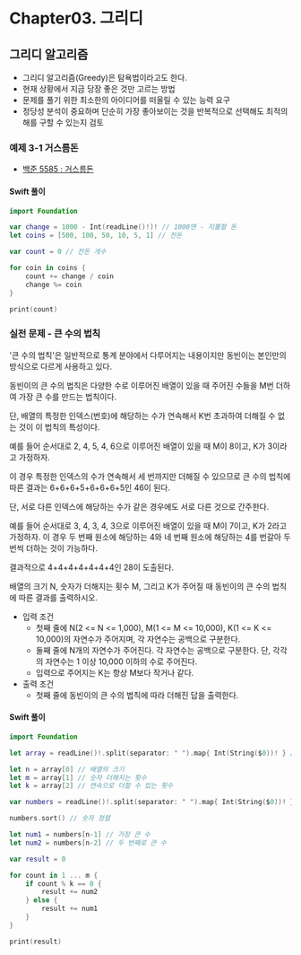 # Chapter03. 그리디

## 그리디 알고리즘
- 그리디 알고리즘(Greedy)은 탐욕법이라고도 한다.
- 현재 상황에서 지금 당장 좋은 것만 고르는 방법
- 문제를 풀기 위한 최소한의 아이디어를 떠올릴 수 있는 능력 요구
- 정당성 분석이 중요하며 단순히 가장 좋아보이는 것을 반복적으로 선택해도 최적의 해를 구할 수 있는지 검토

### 예제 3-1 거스름돈
- [백준 5585 : 거스름돈](https://www.acmicpc.net/problem/5585)

#### Swift 풀이
```swift
import Foundation

var change = 1000 - Int(readLine()!)! // 1000엔 - 지불할 돈
let coins = [500, 100, 50, 10, 5, 1] // 잔돈

var count = 0 // 잔돈 개수

for coin in coins {
    count += change / coin
    change %= coin
}

print(count)
```

### 실전 문제 - 큰 수의 법칙

'큰 수의 법칙'은 일반적으로 통계 분야에서 다루어지는 내용이지만 동빈이는 본인만의 방식으로 다르게 사용하고 있다.

동빈이의 큰 수의 법칙은 다양한 수로 이루어진 배열이 있을 때 주어진 수들을 M번 더하여 가장 큰 수를 만드는 법칙이다.

단, 배열의 특정한 인덱스(번호)에 해당하는 수가 연속해서 K번 초과하여 더해질 수 없는 것이 이 법칙의 특성이다.

예를 들어 순서대로 2, 4, 5, 4, 6으로 이루어진 배열이 있을 때 M이 8이고, K가 3이라고 가정하자.

이 경우 특정한 인덱스의 수가 연속해서 세 번까지만 더해질 수 있으므로 큰 수의 법칙에 따른 결과는 6+6+6+5+6+6+6+5인 46이 된다.

단, 서로 다른 인덱스에 해당하는 수가 같은 경우에도 서로 다른 것으로 간주한다.

예를 들어 순서대로 3, 4, 3, 4, 3으로 이루어진 배열이 있을 때 M이 7이고, K가 2라고 가정하자. 이 경우 두 번째 원소에 해당하는 4와 네 번째 원소에 해당하는 4를 번갈아 두 번씩 더하는 것이 가능하다.

결과적으로 4+4+4+4+4+4+4인 28이 도출된다.

배열의 크기 N, 숫자가 더해지는 횟수 M, 그리고 K가 주어질 때 동빈이의 큰 수의 법칙에 따른 결과를 출력하시오.

- 입력 조건
    - 첫째 줄에 N(2 <= N <= 1,000), M(1 <= M <= 10,000), K(1 <= K <= 10,000)의 자연수가 주어지며, 각 자연수는 공백으로 구분한다.
    - 둘째 줄에 N개의 자연수가 주어진다. 각 자연수는 공백으로 구분한다. 단, 각각의 자연수는 1 이상 10,000 이하의 수로 주어진다.
    - 입력으로 주어지는 K는 항상 M보다 작거나 같다.
- 출력 조건
    - 첫째 줄에 동빈이의 큰 수의 법칙에 따라 더해진 답을 출력한다.

#### Swift 풀이
```swift
import Foundation

let array = readLine()!.split(separator: " ").map{ Int(String($0))! } // 공백으로 구분하여 입력받기

let n = array[0] // 배열의 크기
let m = array[1] // 숫자 더해지는 횟수
let k = array[2] // 연속으로 더할 수 있는 횟수

var numbers = readLine()!.split(separator: " ").map{ Int(String($0))! } // 숫자 배열

numbers.sort() // 숫자 정렬

let num1 = numbers[n-1] // 가장 큰 수
let num2 = numbers[n-2] // 두 번째로 큰 수

var result = 0

for count in 1 ... m {
	if count % k == 0 {
		result += num2
	} else {
		result += num1
	}
}

print(result)
```